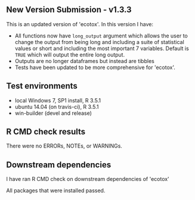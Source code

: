 ## New Version Submission - v1.3.3
This is an updated version of 'ecotox'. In this version I have:

* All functions now have `long_output` argument which allows the user to change the   output from being long and including a suite of statistical values or short and     including the most important 7 variables. Default is `TRUE` which will output the   entire long output. 
* Outputs are no longer dataframes but instead are tibbles 
* Tests have been updated to be more comprehensive for 'ecotox'.

## Test environments
* local Windows 7, SP1 install, R 3.5.1
* ubuntu 14.04 (on travis-ci), R 3.5.1
* win-builder (devel and release)

## R CMD check results
There were no ERRORs, NOTEs, or WARNINGs. 


## Downstream dependencies
I have ran R CMD check on downstream dependencies of 'ecotox'
 
All packages that were installed passed. 
